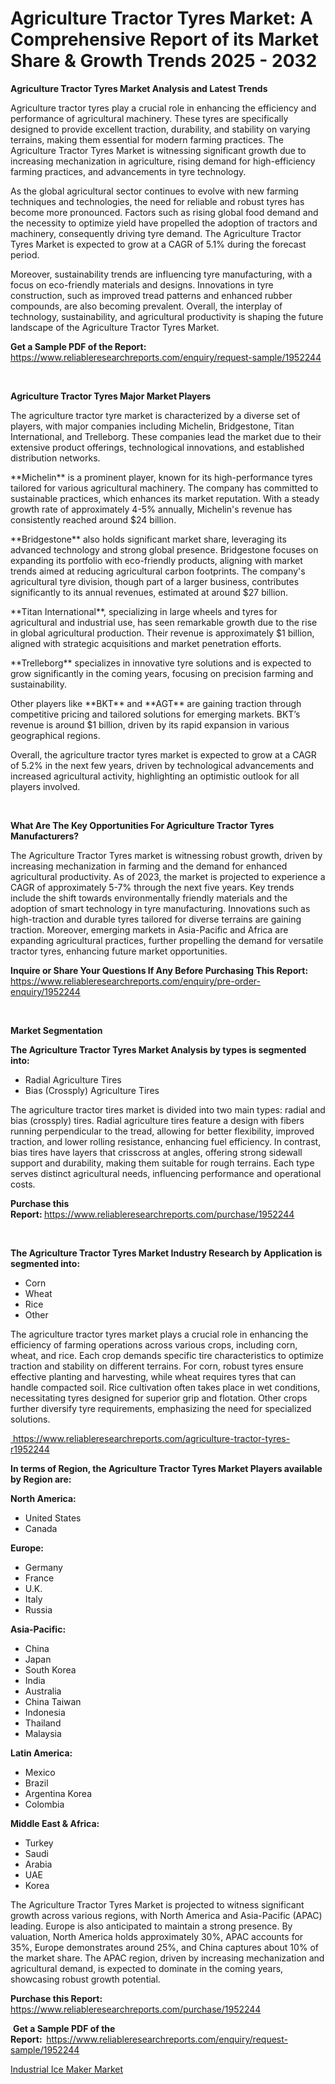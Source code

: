 <p><h1>Agriculture Tractor Tyres Market: A Comprehensive Report of its Market Share & Growth Trends 2025 - 2032</h1></p><p><strong>Agriculture Tractor Tyres Market Analysis and Latest Trends</strong></p>
<p><p>Agriculture tractor tyres play a crucial role in enhancing the efficiency and performance of agricultural machinery. These tyres are specifically designed to provide excellent traction, durability, and stability on varying terrains, making them essential for modern farming practices. The Agriculture Tractor Tyres Market is witnessing significant growth due to increasing mechanization in agriculture, rising demand for high-efficiency farming practices, and advancements in tyre technology.</p><p>As the global agricultural sector continues to evolve with new farming techniques and technologies, the need for reliable and robust tyres has become more pronounced. Factors such as rising global food demand and the necessity to optimize yield have propelled the adoption of tractors and machinery, consequently driving tyre demand. The Agriculture Tractor Tyres Market is expected to grow at a CAGR of 5.1% during the forecast period.</p><p>Moreover, sustainability trends are influencing tyre manufacturing, with a focus on eco-friendly materials and designs. Innovations in tyre construction, such as improved tread patterns and enhanced rubber compounds, are also becoming prevalent. Overall, the interplay of technology, sustainability, and agricultural productivity is shaping the future landscape of the Agriculture Tractor Tyres Market.</p></p>
<p><strong>Get a Sample PDF of the Report:&nbsp;</strong> <a href="https://www.reliableresearchreports.com/enquiry/request-sample/1952244?utm_campaign=2797&utm_medium=2&utm_source=Github&utm_content=ia&utm_term=08042025&utm_id=agriculture-tractor-tyres">https://www.reliableresearchreports.com/enquiry/request-sample/1952244</a></p>
<p>&nbsp;</p>
<p><strong>Agriculture Tractor Tyres Major Market Players</strong></p>
<p><p>The agriculture tractor tyre market is characterized by a diverse set of players, with major companies including Michelin, Bridgestone, Titan International, and Trelleborg. These companies lead the market due to their extensive product offerings, technological innovations, and established distribution networks.</p><p>**Michelin** is a prominent player, known for its high-performance tyres tailored for various agricultural machinery. The company has committed to sustainable practices, which enhances its market reputation. With a steady growth rate of approximately 4-5% annually, Michelin's revenue has consistently reached around $24 billion.</p><p>**Bridgestone** also holds significant market share, leveraging its advanced technology and strong global presence. Bridgestone focuses on expanding its portfolio with eco-friendly products, aligning with market trends aimed at reducing agricultural carbon footprints. The company's agricultural tyre division, though part of a larger business, contributes significantly to its annual revenues, estimated at around $27 billion.</p><p>**Titan International**, specializing in large wheels and tyres for agricultural and industrial use, has seen remarkable growth due to the rise in global agricultural production. Their revenue is approximately $1 billion, aligned with strategic acquisitions and market penetration efforts.</p><p>**Trelleborg** specializes in innovative tyre solutions and is expected to grow significantly in the coming years, focusing on precision farming and sustainability. </p><p>Other players like **BKT** and **AGT** are gaining traction through competitive pricing and tailored solutions for emerging markets. BKT’s revenue is around $1 billion, driven by its rapid expansion in various geographical regions.</p><p>Overall, the agriculture tractor tyres market is expected to grow at a CAGR of 5.2% in the next few years, driven by technological advancements and increased agricultural activity, highlighting an optimistic outlook for all players involved.</p></p>
<p>&nbsp;</p>
<p><strong>What Are The Key Opportunities For Agriculture Tractor Tyres Manufacturers?</strong></p>
<p><p>The Agriculture Tractor Tyres market is witnessing robust growth, driven by increasing mechanization in farming and the demand for enhanced agricultural productivity. As of 2023, the market is projected to experience a CAGR of approximately 5-7% through the next five years. Key trends include the shift towards environmentally friendly materials and the adoption of smart technology in tyre manufacturing. Innovations such as high-traction and durable tyres tailored for diverse terrains are gaining traction. Moreover, emerging markets in Asia-Pacific and Africa are expanding agricultural practices, further propelling the demand for versatile tractor tyres, enhancing future market opportunities.</p></p>
<p><strong>Inquire or Share Your Questions If Any Before Purchasing This Report:</strong> <a href="https://www.reliableresearchreports.com/enquiry/pre-order-enquiry/1952244?utm_campaign=2797&utm_medium=2&utm_source=Github&utm_content=ia&utm_term=08042025&utm_id=agriculture-tractor-tyres">https://www.reliableresearchreports.com/enquiry/pre-order-enquiry/1952244</a></p>
<p>&nbsp;</p>
<p><strong>Market Segmentation</strong></p>
<p><strong>The Agriculture Tractor Tyres Market Analysis by types is segmented into:</strong></p>
<p><ul><li>Radial Agriculture Tires</li><li>Bias (Crossply) Agriculture Tires</li></ul></p>
<p><p>The agriculture tractor tires market is divided into two main types: radial and bias (crossply) tires. Radial agriculture tires feature a design with fibers running perpendicular to the tread, allowing for better flexibility, improved traction, and lower rolling resistance, enhancing fuel efficiency. In contrast, bias tires have layers that crisscross at angles, offering strong sidewall support and durability, making them suitable for rough terrains. Each type serves distinct agricultural needs, influencing performance and operational costs.</p></p>
<p><strong>Purchase this Report:&nbsp;</strong><a href="https://www.reliableresearchreports.com/purchase/1952244?utm_campaign=2797&utm_medium=2&utm_source=Github&utm_content=ia&utm_term=08042025&utm_id=agriculture-tractor-tyres">https://www.reliableresearchreports.com/purchase/1952244</a></p>
<p>&nbsp;</p>
<p><strong>The Agriculture Tractor Tyres Market Industry Research by Application is segmented into:</strong></p>
<p><ul><li>Corn</li><li>Wheat</li><li>Rice</li><li>Other</li></ul></p>
<p><p>The agriculture tractor tyres market plays a crucial role in enhancing the efficiency of farming operations across various crops, including corn, wheat, and rice. Each crop demands specific tire characteristics to optimize traction and stability on different terrains. For corn, robust tyres ensure effective planting and harvesting, while wheat requires tyres that can handle compacted soil. Rice cultivation often takes place in wet conditions, necessitating tyres designed for superior grip and flotation. Other crops further diversify tyre requirements, emphasizing the need for specialized solutions.</p></p>
<p><a href="https://www.reliableresearchreports.com/agriculture-tractor-tyres-r1952244?utm_campaign=2797&utm_medium=2&utm_source=Github&utm_content=ia&utm_term=08042025&utm_id=agriculture-tractor-tyres">&nbsp;https://www.reliableresearchreports.com/agriculture-tractor-tyres-r1952244</a></p>
<p><strong>In terms of Region, the Agriculture Tractor Tyres Market Players available by Region are:</strong></p>
<p>
    <p> <strong> North America: </strong>
        <ul>
            <li>United States</li>
            <li>Canada</li>
        </ul>
        </p> 
    <p> <strong> Europe: </strong>
        <ul>
            <li>Germany</li>
            <li>France</li>
            <li>U.K.</li>
            <li>Italy</li>
            <li>Russia</li>
        </ul>
        </p> 
    <p> <strong> Asia-Pacific: </strong>
        <ul>
            <li>China</li>
            <li>Japan</li>
            <li>South Korea</li>
            <li>India</li>
            <li>Australia</li>
            <li>China Taiwan</li>
            <li>Indonesia</li>
            <li>Thailand</li>
            <li>Malaysia</li>
        </ul>
        </p> 
    <p> <strong> Latin America: </strong>
        <ul>
            <li>Mexico</li>
            <li>Brazil</li>
            <li>Argentina Korea</li>
            <li>Colombia</li>
        </ul>
        </p> 
    <p> <strong> Middle East & Africa: </strong>
        <ul>
            <li>Turkey</li>
            <li>Saudi</li>
            <li>Arabia</li>
            <li>UAE</li>
            <li>Korea</li>
        </ul>
    </p>
    </p>
<p><p>The Agriculture Tractor Tyres Market is projected to witness significant growth across various regions, with North America and Asia-Pacific (APAC) leading. Europe is also anticipated to maintain a strong presence. By valuation, North America holds approximately 30%, APAC accounts for 35%, Europe demonstrates around 25%, and China captures about 10% of the market share. The APAC region, driven by increasing mechanization and agricultural demand, is expected to dominate in the coming years, showcasing robust growth potential.</p></p>
<p><strong>Purchase this Report: </strong><a href="https://www.reliableresearchreports.com/purchase/1952244?utm_campaign=2797&utm_medium=2&utm_source=Github&utm_content=ia&utm_term=08042025&utm_id=agriculture-tractor-tyres">https://www.reliableresearchreports.com/purchase/1952244</a></p>
<p>&nbsp;<strong>Get a Sample PDF of the Report:&nbsp;&nbsp;</strong><a href="https://www.reliableresearchreports.com/enquiry/request-sample/1952244?utm_campaign=2797&utm_medium=2&utm_source=Github&utm_content=ia&utm_term=08042025&utm_id=agriculture-tractor-tyres">https://www.reliableresearchreports.com/enquiry/request-sample/1952244</a></p>
<p><strong></strong></p>
<p><p><a href="https://github.com/bholdsfofie/Market-Research-Report-List-1/blob/main/industrial-ice-maker-market.md?utm_campaign=2797&utm_medium=2&utm_source=Github&utm_content=ia&utm_term=08042025&utm_id=agriculture-tractor-tyres">Industrial Ice Maker Market</a></p></p>